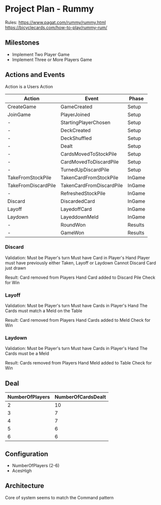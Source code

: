# Project Plan - Rummy

Rules:
https://www.pagat.com/rummy/rummy.html
https://bicyclecards.com/how-to-play/rummy-rum/

## Milestones

- Implement Two Player Game
- Implement Three or More Players Game

## Actions and Events

Action is a Users Action

| Action              | Event                    | Phase   |
| ------------------- | ------------------------ | ------- |
| CreateGame          | GameCreated              | Setup   |
| JoinGame            | PlayerJoined             | Setup   |
| -                   | StartingPlayerChosen     | Setup   |
| -                   | DeckCreated              | Setup   |
| -                   | DeckShuffled             | Setup   |
| -                   | Dealt                    | Setup   |
| -                   | CardsMovedToStockPile    | Setup   |
| -                   | CardMovedToDiscardPile   | Setup   |
| -                   | TurnedUpDiscardPile      | Setup   |
| TakeFromStockPile   | TakenCardFromStockPile   | InGame  |
| TakeFromDiscardPile | TakenCardFromDiscardPile | InGame  |
| -                   | RefreshedStockPile       | InGame  |
| Discard             | DiscardedCard            | InGame  |
| Layoff              | LayedoffCard             | InGame  |
| Laydown             | LayeddownMeld            | InGame  |
| -                   | RoundWon                 | Results |
| -                   | GameWon                  | Results |

### Discard

Validation:
Must be Player's turn
Must have Card in Player's Hand
Player must have previously either Taken, Layoff or Laydown
Cannot Discard Card just drawn

Result:
Card removed from Players Hand
Card added to Discard Pile
Check for Win

### Layoff

Validation:
Must be Player's turn
Must have Cards in Player's Hand
The Cards must match a Meld on the Table

Result:
Card removed from Players Hand
Cards added to Meld
Check for Win

### Laydown

Validation:
Must be Player's turn
Must have Cards in Player's Hand
The Cards must be a Meld

Result:
Cards removed from Players Hand
Meld added to Table
Check for Win

## Deal

| NumberOfPlayers | NumberOfCardsDealt |
| --------------- | ------------------ |
| 2               | 10                 |
| 3               | 7                  |
| 4               | 7                  |
| 5               | 6                  |
| 6               | 6                  |

## Configuration

- NumberOfPlayers (2-6)
- AcesHigh

## Architecture

Core of system seems to match the Command pattern
